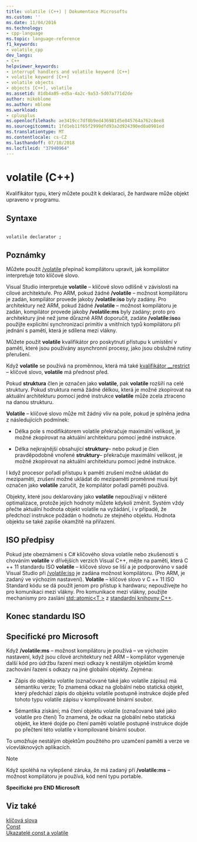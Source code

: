 ```yaml
---
title: volatile (C++) | Dokumentace Microsoftu
ms.custom: ''
ms.date: 11/04/2016
ms.technology:
- cpp-language
ms.topic: language-reference
f1_keywords:
- volatile_cpp
dev_langs:
- C++
helpviewer_keywords:
- interrupt handlers and volatile keyword [C++]
- volatile keyword [C++]
- volatile objects
- objects [C++], volatile
ms.assetid: 81db4a85-ed5a-4a2c-9a53-5d07a771d2de
author: mikeblome
ms.author: mblome
ms.workload:
- cplusplus
ms.openlocfilehash: ae3419cc7df0b9ed436981d5e845764a762c8ee8
ms.sourcegitcommit: 1fd1eb11f65f2999dfd93a2d924390ed0a0901ed
ms.translationtype: MT
ms.contentlocale: cs-CZ
ms.lasthandoff: 07/10/2018
ms.locfileid: "37940964"
---
```

# <a name="volatile-c"></a>volatile (C++)
Kvalifikátor typu, který můžete použít k deklaraci, že hardware může objekt upraveno v programu.  
  
## <a name="syntax"></a>Syntaxe  
  
```  
  
volatile declarator ;  
```  
  
## <a name="remarks"></a>Poznámky  
 Můžete použít [/volatile](../build/reference/volatile-volatile-keyword-interpretation.md) přepínač kompilátoru upravit, jak kompilátor interpretuje toto klíčové slovo.  
  
 Visual Studio interpretuje **volatile** – klíčové slovo odlišně v závislosti na cílové architektuře. Pro ARM, pokud žádné **/volatile** – možnost kompilátoru je zadán, kompilátor provede jakoby **/volatile:iso** byly zadány. Pro architektury než ARM, pokud žádné **/volatile** – možnost kompilátoru je zadán, kompilátor provede jakoby **/volatile:ms** byly zadány; proto pro architektury jiné než jsme důrazně ARM doporučit, zadáte **/volatile:iso**a použijte explicitní synchronizací primitiv a vnitřních typů kompilátoru při jednání s pamětí, která je sdílena mezi vlákny.  
  
 Můžete použít **volatile** kvalifikátor pro poskytnutí přístupu k umístění v paměti, které jsou používány asynchronní procesy, jako jsou obslužné rutiny přerušení.  
  
 Když **volatile** se používá na proměnnou, která má také [kvalifikátor __restrict](../cpp/extension-restrict.md) – klíčové slovo, **volatile** má přednost před.  
  
 Pokud **struktura** člen je označen jako **volatile**, pak **volatile** rozšíří na celé struktury. Pokud struktura nemá žádné délkou, která je možné zkopírovat na aktuální architekturu pomocí jedné instrukce **volatile** může zcela ztraceno na danou strukturu.  
  
 **Volatile** – klíčové slovo může mít žádný vliv na pole, pokud je splněna jedna z následujících podmínek:  
  
-   Délka pole s modifikátorem volatile překračuje maximální velikost, je možné zkopírovat na aktuální architekturu pomocí jedné instrukce.  
  
-   Délka nejkrajnější obsahující **struktury**– nebo pokud je člen pravděpodobně vnořené **struktury**– překračuje maximální velikost, je možné zkopírovat na aktuální architekturu pomocí jedné instrukce.  
  
 I když procesor pořadí přístupu k paměti zrušení možné ukládat do mezipaměti, zrušení možné ukládat do mezipaměti proměnné musí být označen jako **volatile** zaručit, že kompilátor pořadí paměti používá.  
  
 Objekty, které jsou deklarovány jako **volatile** nepoužívají v některé optimalizace, protože jejich hodnoty můžete kdykoli změnit.  Systém vždy přečte aktuální hodnota objekt volatile na vyžádání, i v případě, že předchozí instrukce požádán o hodnotu ze stejného objektu.  Hodnota objektu se také zapíše okamžitě na přiřazení.  
  
## <a name="iso-compliant"></a>ISO předpisy  
 Pokud jste obeznámeni s C# klíčového slova volatile nebo zkušenosti s chováním **volatile** v dřívějších verzích Visual C++, mějte na paměti, která C ++ 11 standardu ISO **volatile** – klíčové slovo se liší a je podporováno v sadě Visual Studio při [/volatile:iso](../build/reference/volatile-volatile-keyword-interpretation.md) je zadána možnost kompilátoru. (Pro ARM, je zadaný ve výchozím nastavení). **Volatile** – klíčové slovo v C ++ 11 ISO Standard kódu se dá použít jenom pro přístup k hardwaru; nepoužívejte ho pro komunikaci mezi vlákny. Pro komunikace mezi vlákny, použijte mechanismy pro zaslání [std::atomic\<T >](../standard-library/atomic.md) z [standardní knihovny C++](../standard-library/cpp-standard-library-reference.md).  
  
## <a name="end-of-iso-compliant"></a>Konec standardu ISO  
  
## <a name="microsoft-specific"></a>Specifické pro Microsoft  
 Když **/volatile:ms** – možnost kompilátoru je používá – ve výchozím nastavení, když jsou cílové architektury než ARM – kompilátor vygeneruje další kód pro údržbu řazení mezi odkazy k nestálým objektům kromě zachování řazení s odkazy na jiné globální objekty. Zejména:  
  
-   Zápis do objektu volatile (označované také jako volatile zápisu) má sémantiku verze; To znamená odkaz na globální nebo statická objekt, který předchází zápis do objektu volatile postupně instrukce dojde před tohoto typu volatile zápisu v kompilované binární soubor.  
  
-   Sémantika získání; má čtení objektu volatile (označované také jako volatile pro čtení) To znamená, že odkaz na globální nebo statická objekt, ke které dojde po čtení paměti volatile postupně instrukce dojde po přečtení této volatile v kompilované binární soubor.  
  
 To umožňuje nestálým objektům použitého pro uzamčení paměti a verze ve vícevláknových aplikacích.  
  
> [!NOTE]
>  Když spoléhá na vylepšené záruka, že má zadaný při **/volatile:ms** – možnost kompilátoru je používá, kód není typu portable.  
  
**Specifické pro END Microsoft**  
  
## <a name="see-also"></a>Viz také  
 [klíčová slova](../cpp/keywords-cpp.md)   
 [Const](../cpp/const-cpp.md)   
 [Ukazatelé const a volatile](../cpp/const-and-volatile-pointers.md)